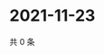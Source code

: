 # 2021-11-23

共 0 条

<!-- BEGIN WEIBO -->
<!-- 最后更新时间 Tue Nov 23 2021 07:15:02 GMT+0800 (China Standard Time) -->

<!-- END WEIBO -->
